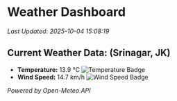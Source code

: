
# Weather Dashboard

_Last Updated: 2025-10-04 15:08:19_

## Current Weather Data: (Srinagar, JK)
- **Temperature:** 13.9 °C ![Temperature Badge](https://img.shields.io/badge/Temperature-Low%20Temp-blue)
- **Wind Speed:** 14.7 km/h ![Wind Speed Badge](https://img.shields.io/badge/Wind%20Speed-Light%20Wind-blue)

*Powered by Open-Meteo API*
